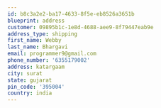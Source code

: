 ```yaml
---
id: b8c3a2e2-ba17-4633-8f5e-eb8526a3651b
blueprint: address
customer: 09895b1c-1e8d-4688-aee9-8f79447eab9e
address_type: shipping
first_name: Webby
last_name: Bhargavi
email: programmer9@gmail.com
phone_number: '6355179002'
address: katargaam
city: surat
state: gujarat
pin_code: '395004'
country: india
---
```

